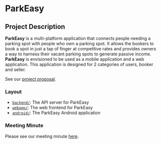 # ParkEasy

## Project Description

**ParkEasy** is a multi-platform application that connects people needing a parking spot with people who own a parking spot. It allows the bookers to book a spot in just a tap of finger at competitive rates and provides owners a way to harness their vacant parking spots to generate passive income. **ParkEasy** is envisioned to be used as a mobile application and a web application. This application is designed for 2 categories of users, booker and seller.

See our [project proposal](/docs/ProjectProposal.md).

### Layout

- [`backend/`](backend/): The API server for ParkEasy
- [`webapp/`](webapp/): The web frontend for ParkEasy
- [`android/`](android/): The ParkEasy Android application

### Meeting Minute

Please see our meeting minute [here](/docs/MeetingMinutes/).
